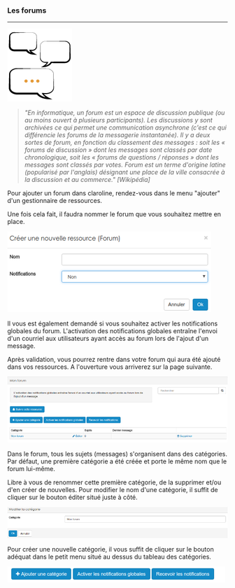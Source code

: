### Les forums
---
![](images/ressources/Pack1_color1_claroline_forum.png)

>_"En informatique, un forum est un espace de discussion publique (ou au moins ouvert à plusieurs participants). Les discussions y sont archivées ce qui permet une communication asynchrone (c'est ce qui différencie les forums de la messagerie instantanée). Il y a deux sortes de forum, en fonction du classement des messages : soit les « forums de discussion » dont les messages sont classés par date chronologique, soit les « forums de questions / réponses » dont les messages sont classés par votes. Forum est un terme d'origine latine (popularisé par l'anglais) désignant une place de la ville consacrée à la discussion et au commerce."_
<cite>[Wikipédia]</cite>

Pour ajouter un forum dans claroline, rendez-vous dans le menu "ajouter" d'un gestionnaire de ressources.

Une fois cela fait, il faudra nommer le forum que vous souhaitez mettre en place.

![](images/forum-fig1.png)

Il vous est également demandé si vous souhaitez activer les notifications globales du forum. L'activation des notifications globales entraîne l'envoi d'un courriel aux utilisateurs ayant accès au forum lors de l'ajout d'un message. 

Après validation, vous pourrez rentre dans votre forum qui aura été ajouté dans vos ressources. A l'ouverture vous arriverez sur la page suivante.

![](images/forum-fig2.png)

Dans le forum, tous les sujets (messages) s'organisent dans des catégories. Par défaut, une première catégorie a été créée et porte le même nom que le forum lui-même. 

Libre à vous de renommer cette première catégorie, de la supprimer et/ou d'en créer de nouvelles. Pour modifier le nom d'une catégorie, il suffit de cliquer sur le bouton éditer situé juste à côté. 

![](images/forum-fig5.png)

Pour créer une nouvelle catégorie, il vous suffit de cliquer sur le bouton adéquat dans le petit menu situé au dessus du tableau des catégories.

![](images/forum-fig3.png)
























